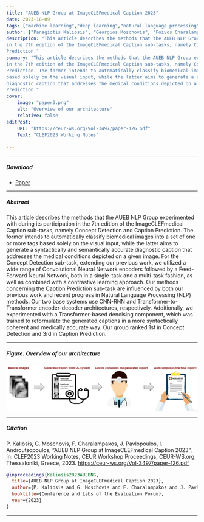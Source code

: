 ```yaml
---
title: "AUEB NLP Group at ImageCLEFmedical Caption 2023" 
date: 2023-18-09
tags: ["machine learning","deep learning","natural language processing", "computer vision", "biomedical applications", "biomedical images", "convolutional neural networks", "multi-Label classification", "caption generation", "generative models", "transformers"]
author: ["Panagiotis Kaliosis", "Georgios Moschovis", "Foivos Charalampakos", "John Pavlopoulos", "Ion Androutsopoulos"]
description: "This article describes the methods that the AUEB NLP Group experimented with during its participation
in the 7th edition of the ImageCLEFmedical Caption sub-tasks, namely Concept Detection and Caption
Prediction." 
summary: "This article describes the methods that the AUEB NLP Group experimented with during its participation
in the 7th edition of the ImageCLEFmedical Caption sub-tasks, namely Concept Detection and Caption
Prediction. The former intends to automatically classify biomedical images into a set of one or more tags
based solely on the visual input, while the latter aims to generate a syntactically and semantically accurate
diagnostic caption that addresses the medical conditions depicted on a given image. Our group ranked 1st in Concept Detection and 3rd in Caption
Prediction." 
cover:
    image: "paper3.png"
    alt: "Overview of our architecture"
    relative: false
editPost:
    URL: "https://ceur-ws.org/Vol-3497/paper-126.pdf"
    Text: "CLEF2023 Working Notes"

---
```


---

##### Download

+ [Paper](paper3.pdf)

---

##### Abstract

This article describes the methods that the AUEB NLP Group experimented with during its participation
in the 7th edition of the ImageCLEFmedical Caption sub-tasks, namely Concept Detection and Caption
Prediction. The former intends to automatically classify biomedical images into a set of one or more tags
based solely on the visual input, while the latter aims to generate a syntactically and semantically accurate
diagnostic caption that addresses the medical conditions depicted on a given image. For the Concept
Detection sub-task, extending our previous work, we utilized a wide range of Convolutional Neural
Network encoders followed by a Feed-Forward Neural Network, both in a single-task and a multi-task
fashion, as well as combined with a contrastive learning approach. Our methods concerning the Caption
Prediction sub-task are influenced by both our previous work and recent progress in Natural Language
Processing (NLP) methods. Our two base systems use CNN-RNN and Transformer-to-Transformer
encoder-decoder architectures, respectively. Additionally, we experimented with a Transformer-based
denoising component, which was trained to reformulate the generated captions in a more syntactically
coherent and medically accurate way. Our group ranked 1st in Concept Detection and 3rd in Caption
Prediction.

---

##### Figure: Overview of our architecture

![](paper3.png)

---

##### Citation
P. Kaliosis, G. Moschovis, F. Charalampakos, J. Pavlopoulos, I. Androutsopoulos, “AUEB NLP Group at ImageCLEFmedical Caption 2023”, in: CLEF2023  Working Notes, CEUR Workshop Proceedings, CEUR-WS.org, Thessaloniki, Greece, 2023. https://ceur-ws.org/Vol-3497/paper-126.pdf

```BibTeX
@inproceedings{Kaliosis2023AUEBNG,
  title={AUEB NLP Group at ImageCLEFmedical Caption 2023},
  author={P. Kaliosis and G. Moschovis and F. Charalampakos and J. Pavlopoulos and I. Androutsopoulos},
  booktitle={Conference and Labs of the Evaluation Forum},
  year={2023}
}
```

---
